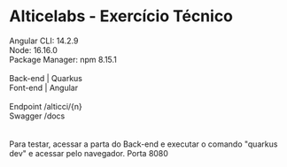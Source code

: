 # Alticelabs - Exercício Técnico

Angular CLI: 14.2.9<br />
Node: 16.16.0<br />
Package Manager: npm 8.15.1<br />
<br />
Back-end | Quarkus<br />
Font-end | Angular<br />
<br />
Endpoint <baseurl>/alticci/{n}<br />
Swagger <baseurl>/docs<br />
<br />
<br />
Para testar, acessar a parta do Back-end e executar o comando "quarkus dev" e acessar pelo navegador. Porta 8080
